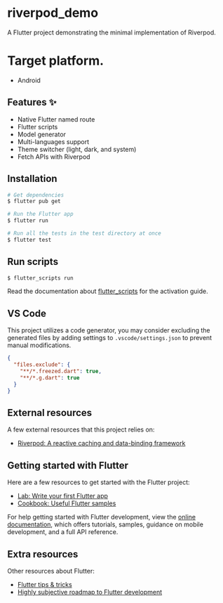 # riverpod_demo

A Flutter project demonstrating the minimal implementation of Riverpod.

# Target platform.

- Android

## Features ✨

- Native Flutter named route
- Flutter scripts
- Model generator
- Multi-languages support
- Theme switcher (light, dark, and system)
- Fetch APIs with Riverpod

## Installation

```bash
# Get dependencies
$ flutter pub get

# Run the Flutter app
$ flutter run

# Run all the tests in the test directory at once
$ flutter test
```

## Run scripts

```bash
$ flutter_scripts run
```

Read the documentation about [flutter_scripts](https://pub.dev/packages/flutter_scripts) for the activation guide.

## VS Code

This project utilizes a code generator, you may consider excluding the generated files by adding settings to `.vscode/settings.json` to prevent manual modifications.

```json
{
  "files.exclude": {
    "**/*.freezed.dart": true,
    "**/*.g.dart": true
  }
}
```

## External resources

A few external resources that this project relies on:

- [Riverpod: A reactive caching and data-binding framework](https://riverpod.dev/)

## Getting started with Flutter

Here are a few resources to get started with the Flutter project:

- [Lab: Write your first Flutter app](https://docs.flutter.dev/get-started/codelab)
- [Cookbook: Useful Flutter samples](https://docs.flutter.dev/cookbook)

For help getting started with Flutter development, view the
[online documentation](https://docs.flutter.dev/), which offers tutorials,
samples, guidance on mobile development, and a full API reference.

## Extra resources

Other resources about Flutter:

- [Flutter tips & tricks](https://github.com/vandadnp/flutter-tips-and-tricks)
- [Highly subjective roadmap to Flutter development](https://github.com/olexale/flutter_roadmap)
